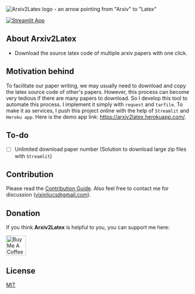 ![Arxiv2Latex logo - an arrow pointing from "Arxiv" to "Latex"](Arxiv2latex.png)

[![Streamlit App](https://static.streamlit.io/badges/streamlit_badge_black_white.svg)](https://arxiv2latex.herokuapp.com/)

## About Arxiv2Latex 
- Download the source latex code of multiple arxiv papers with one click. 

## Motivation behind
To facilitate our paper writing, we may usually need to download and copy the latex source code of other's papers. However, this process can become very tedious if there are many papers to download. So I develop this tool to automate this process. I implement it simply with `request` and `tarfile`. To make it as services, I push this project online with the help of `Streamlit` and `Heroku app`. Here is the demo app link: https://arxiv2latex.herokuapp.com/.

## To-do
- [ ] Unlimited download paper number (Solution to download large zip files with `Streamlit`)


## Contribution

Please read the [Contribution Guide](CONTRIBUTION.md). Also feel free to contact me for discussion (yixinliucs@gmail.com). 

## Donation

If you think **Arxiv2Latex** is helpful to you, you can support me here:

<a href="https://www.buymeacoffee.com/yixin617" target="_blank"><img src="https://cdn.buymeacoffee.com/buttons/v2/default-yellow.png" alt="Buy Me A Coffee" style="height: 54px;" height="54"></a>

## License
[MIT](https://choosealicense.com/licenses/mit/)
